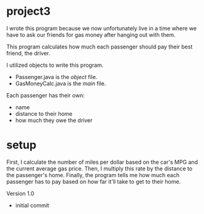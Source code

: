 # project3
I wrote this program because we now unfortunately live in a time where we have to ask our friends for gas money after hanging out with them.

This program calculates how much each passenger should pay their best friend, the driver.

I utilized objects to write this program. 
- Passenger.java is the *object* file.
- GasMoneyCalc.java is the *main* file.

Each passenger has their own:
* name
* distance to their home
* how much they owe the driver

# setup
First, I calculate the number of miles per dollar based on the car's MPG and the current average gas price.
Then, I multiply this rate by the distance to the passenger's home.
Finally, the program tells me how much each passenger has to pay based on how far it'll take to get to their home.

Version 1.0
* initial commit

